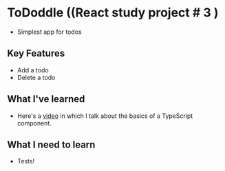 # ToDoddle ((React study project # 3 )
- Simplest app for todos

## Key Features
- Add a todo
- Delete a todo


## What I've learned

- Here's a [video](https://youtu.be/2W5vWzt7QlU) in which I talk about the basics of a TypeScript component.

## What I need to learn
- Tests!

